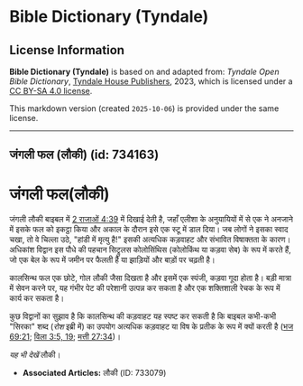 # Bible Dictionary (Tyndale)

## License Information

**Bible Dictionary (Tyndale)** is based on and adapted from: _Tyndale Open Bible Dictionary_, [Tyndale House Publishers](https://tyndaleopenresources.com/), 2023, which is licensed under a [CC BY-SA 4.0 license](https://creativecommons.org/licenses/by-sa/4.0/legalcode.en).

This markdown version (created `2025-10-06`) is provided under the same license.



--------------------------------

## जंगली फल (लौकी) (id: 734163)

जंगली फल(लौकी)
==============

जंगली लौकी बाइबल में [2 राजाओं 4:39](https://ref.ly/2Kgs4:39) में दिखाई देती है, जहाँ एलीशा के अनुयायियों में से एक ने अनजाने में इसके फल को इकट्ठा किया और अकाल के दौरान इसे एक स्टू में डाल दिया। जब लोगों ने इसका स्वाद चखा, तो वे चिल्ला उठे, "हांडी में मृत्यु है!" इसकी अत्यधिक कड़वाहट और संभावित विषाक्तता के कारण। अधिकांश विद्वान इस पौधे की पहचान सिट्रुलस कोलोसिंथिस (कोलोकिंथ या कड़वा सेब) के रूप में करते हैं, जो एक बेल के रूप में जमीन पर फैलती है या झाड़ियों और बाड़ों पर चढ़ती है।

कालसिन्थ फल एक छोटे, गोल लौकी जैसा दिखता है और इसमें एक स्पंजी, कड़वा गूदा होता है। बड़ी मात्रा में सेवन करने पर, यह गंभीर पेट की परेशानी उत्पन्न कर सकता है और एक शक्तिशाली रेचक के रूप में कार्य कर सकता है।

कुछ विद्वानों का सुझाव है कि कालसिन्थ की कड़वाहट यह स्पष्ट कर सकती है कि बाइबल कभी\-कभी "सिरका" शब्द (*रोश* इब्री में) का उपयोग अत्यधिक कड़वाहट या विष के प्रतीक के रूप में क्यों करती है ([भज 69:21](https://ref.ly/Ps69:21); [विला 3:5, 19](https://ref.ly/Lam3:5,Lam3:19); [मत्ती 27:34](https://ref.ly/Matt27:34))।

*यह भी देखें* लौकी।

* **Associated Articles:** लौकी (ID: 733079)

